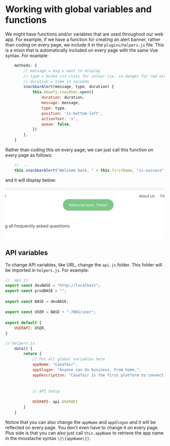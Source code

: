 # Working with global variables and functions

We might have functions and/or variables that are used throughout our web app. For example, if we have a function for creating an alert banner, rather than coding on every page, we include it in the `plugins/helpers.js` file. This is a mixin that is automatically included on every page with the same Vue syntax. For example:

```js
    methods: {
        // message = msg u want to display
        // type = bulma css class for colour (ie. is-danger for red alerts)
        // duration = time in seconds
        snackbarAlert(message, type, duration) {
            this.$buefy.snackbar.open({
                duration: duration,
                message: message,
                type: type,
                position: 'is-bottom-left',
                actionText: 'x',
                queue: false,
            })
        },
    }
```

Rather than coding this on every page, we can just call this function on every page as follows:

```js
    // ...
    this.snackbarAlert("Welcome back, " + this.firstName, "is-success", 5000)
```

and it will display below:

![toast example](../images/toast.png)

## API variables

To change API variables, like URL, change the `api.js` folder. This folder will be imported in `helpers.js`. For example:

```js
//  api.js
export const devBASE = "http://localhost";
export const prodBASE = "";

export const BASE = devBASE;

export const USER = BASE + ":7001/user";

export default {
    USERAPI: USER,
}
```

```js
// helpers.js
    data() {
        return {
            // Put all global variables here
            appName: "Casafair",
            appSlogan: "Anyone can do business. From home.",
            appDescription: "Casafair is the first platform to connect home businesses with Singaporeans. It makes transactions easy, frictionless and fast.",


            // API Setup

            USERAPI: api.USERAPI
        }
    }
```

Notice that you can also change the `appName` and `appSlogan` and it will be reflected on every page. You don't even have to change it on every page. Plus side is that you can also just call `this.appName` to retrieve the app name in the moustache syntax `\{\{appName\}}`.